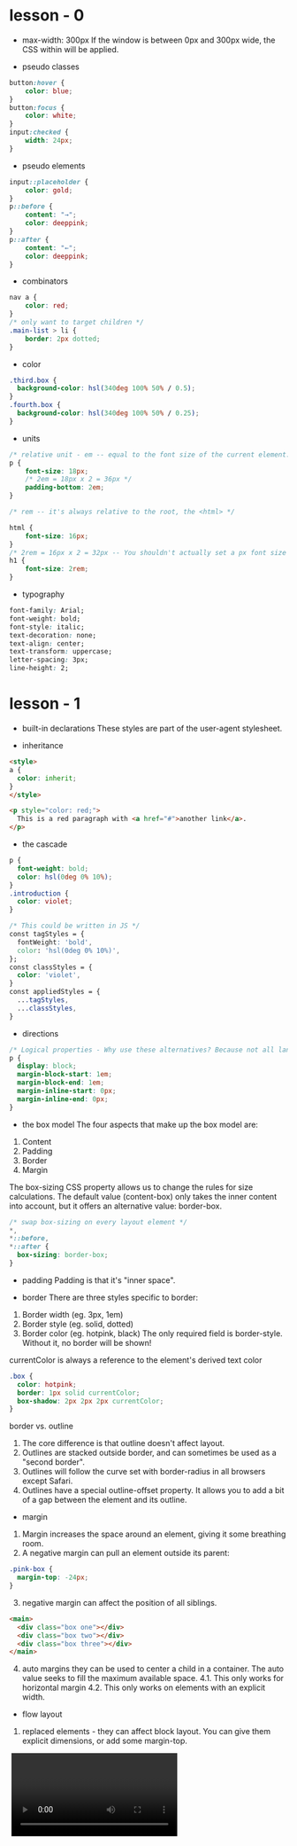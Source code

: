 # lesson - 0
- max-width: 300px
If the window is between 0px and 300px wide, 
    the CSS within will be applied.

- pseudo classes
```css
button:hover {
    color: blue;
}
button:focus {
    color: white;
}
input:checked {
    width: 24px;
}
```

- pseudo elements
```css
input::placeholder {
    color: gold;
}
p::before {
    content: "→";
    color: deeppink;
}
p::after {
    content: "←";
    color: deeppink;
}
```

- combinators
```css
nav a {
    color: red;
}
/* only want to target children */
.main-list > li {
    border: 2px dotted;
}
```

- color
```css
.third.box {
  background-color: hsl(340deg 100% 50% / 0.5);
}
.fourth.box {
  background-color: hsl(340deg 100% 50% / 0.25);
}
```

- units
```css
/* relative unit - em -- equal to the font size of the current element.*/
p {
    font-size: 18px;
    /* 2em = 18px x 2 = 36px */
    padding-bottom: 2em;
}

/* rem -- it's always relative to the root, the <html> */

html {
    font-size: 16px;
}
/* 2rem = 16px x 2 = 32px -- You shouldn't actually set a px font size on the html tag. */
h1 {
    font-size: 2rem;
}
```

- typography
```css
font-family: Arial;
font-weight: bold;
font-style: italic;
text-decoration: none;
text-align: center;
text-transform: uppercase;
letter-spacing: 3px;
line-height: 2;
```


# lesson - 1
- built-in declarations
These styles are part of the user-agent stylesheet.

- inheritance
```html
<style>
a {
  color: inherit;
}
</style>

<p style="color: red;">
  This is a red paragraph with <a href="#">another link</a>.
</p>

```

- the cascade
```css
p {
  font-weight: bold;
  color: hsl(0deg 0% 10%);
}
.introduction {
  color: violet;
}

/* This could be written in JS */
const tagStyles = {
  fontWeight: 'bold',
  color: 'hsl(0deg 0% 10%)',
};
const classStyles = {
  color: 'violet',
}
const appliedStyles = {
  ...tagStyles,
  ...classStyles,
}
```

- directions
```css
/* Logical properties - Why use these alternatives? Because not all languages are left-to-right, top-to-bottom.*/
p {
  display: block;
  margin-block-start: 1em;
  margin-block-end: 1em;
  margin-inline-start: 0px;
  margin-inline-end: 0px;
}
```

- the box model
The four aspects that make up the box model are:
1. Content
2. Padding
3. Border
4. Margin

The box-sizing CSS property allows us to change the rules for size calculations. The default value (content-box) only takes the inner content into account, but it offers an alternative value: border-box.

```css
/* swap box-sizing on every layout element */
*,
*::before,
*::after {
  box-sizing: border-box;
}
```

- padding
Padding is that it's "inner space".


- border
There are three styles specific to border:
1. Border width (eg. 3px, 1em)
2. Border style (eg. solid, dotted)
3. Border color (eg. hotpink, black)
The only required field is border-style. Without it, no border will be shown!

currentColor is always a reference to the element's derived text color
```css
.box {
  color: hotpink;
  border: 1px solid currentColor;
  box-shadow: 2px 2px 2px currentColor;
}
```

border vs. outline
1. The core difference is that outline doesn't affect layout. 
2. Outlines are stacked outside border, and can sometimes be used as a "second border".
3. Outlines will follow the curve set with border-radius in all browsers except Safari. 
4. Outlines have a special outline-offset property. It allows you to add a bit of a gap between the element and its outline.


- margin
1. Margin increases the space around an element, giving it some breathing room.
2. A negative margin can pull an element outside its parent:
```css
.pink-box {
  margin-top: -24px;
}
```
3. negative margin can affect the position of all siblings.
```html
<main>
  <div class="box one"></div>
  <div class="box two"></div>
  <div class="box three"></div>
</main>
```
4. auto margins
they can be used to center a child in a container. The auto value seeks to fill the maximum available space.
4.1. This only works for horizontal margin
4.2. This only works on elements with an explicit width.


- flow layout
1. replaced elements -  they can affect block layout. You can give them explicit dimensions, or add some margin-top.
<img />
<video />
<canvas />

The second exception is the <button> tag. They aren't quite replaced elements, but they function the same way. They can be given a width/height.

2. block elements don't share - fill the entire available horizontal space.
```css
/* shrink down to the minimum size */
h1 {
  width: fit-content;
}
```

3. Inline elements have “magic space”
the browser treats inline elements as if they're typography.
```css
/* two ways to fix this */
img {
  display: block;
  /* Set the line-height on the wrapping div to 0: */
  line-height: 0;
}
```
4. Space between inline elements
there are gaps between the 3 images - This space is caused by the whitespace between elements.
```css
/* use flexbox or floats */
```

5. Inline elements can line-wrap
This paragraph features a multi-line <strong> tag:

6. tweaking this default behaviour
```html
<style>
  strong {
  padding-left: 8px;
  padding-right: 8px;
  background: peachpuff;
  /* takes two different values: slice(default) */
  box-decoration-break: clone;
}

p {
  max-width: 125px;
}
</style>
<p>
  <strong>
    These words are broken up across many lines.
  </strong>
</p>
```

7. the deal with inline-block
Essentially, inline-block allows you to drop a block element into an inline context. It's a block in inline's clothing.

8. inline-block doesn't line-wrap


- width algorithms - default width of 100%, but that wouldn't quite be right.
```css
/* When we enable width: 100%, we cause the heading to pop outside of our frame. This happens because of the margin. */
h1 {
  /* width: 100%; */
  margin: 0 16px;
  background-color: chartreuse;
}
```

1. min-content - become as small as it can, based on the child contents.

2. max-content - it never adds any line-breaks.

3. fit-content - it adds line-breaks as-needed to ensure it never exceeds the available space. It behaves just like width: auto.

4. replicate the effect without using fit-content
```css
h2 {
  max-width: max-content;
}

h2 {
  display: table;
}
```

5. figures and captions
It allows us to display any sort of “non-typical” content: images, videos, code snippets, widgets, etc. It also lets us caption that content with <figcaption>.


- height algorithms - default "height" behaviour is to be as small as possible while fitting all of the element's content; it's closer to width: min-content than width: auto!

1. Have you ever tried to use a percentage-based height, only to discover that it seems to have no effect?
1.1 Put height: 100% on every element before your main one (including html and body)
1.2 Put min-height: 100% on that wrapper
1.3 Don't try and use percentage-based heights within that wrapper
```css
html, body {
  height: 100%;
}
.wrapper {
  min-height: 100%;
  border: solid;
}
```

2. vh unit - 100vh will actually be quite a bit taller than the viewable area in mobile.

- margin collapse

1. Only vertical margins collapse - opposite in writing-mode: vertical-lr;

2. Margins only collapse in Flow layout

3. Only adjacent elements collapse

4. The bigger margin wins

5. Nesting doesn't prevent collapsing

6. Blocked by padding or border - You can think of padding/border as a sort of wall

7. Blocked by a gap - But what if we explicitly give our parent element a height? Well, that would create a gap underneath the child

8. Margins can collapse in the same direction 

9. More than two margins can collapse

10. Negative margins - negative margin will pull an element in the opposite direction.
10.1 What about when negative and positive margins are mixed? In this case, the numbers are added together. In this example, the -25px negative margin and the 25px positive margin cancel each other out and have no effect, since -25px + 25px is 0.

11. If there are more than 2 margins involved, the algorithm looks like this:

Find the largest positive margin
Find the largest* negative margin
Add those two numbers together

# lesson - 2
- relative positioning - we can break out of the box.
1. static positioning - If an element is currently using Positioned layout and you want to opt out, you can set position to either static or initial

2. position doesn't impact layout - are taken out-of-flow.

- absolute positioning
What if we want to break the rules, though? What if we want to take an element out of this orderly flow, and stick it wherever we want?

1. Default placement - it sits in its default in-flow position. 

2. Effect on layout - effectively “empty”.

3. Collapsing parents - absolute elements are like holograms, they don't really exist.

4. Centering Trick
```css
.box {
  position: absolute;
  top: 0px;
  left: 0px;
  right: 0px;
  bottom: 0px;
  width: 100px;
  height: 100px;
  margin: auto;
  background: deeppink;
}
```


- containing blocks
Unlike in Flow layout, absolutely-positioned elements aren't necessarily contained by their direct parent. 

If we add position: relative to the .parent class, it flips the child's containing block.

- stacking contexts
To summarize:

When all siblings are rendered in Flow layout, the DOM order controls how the background elements overlap, but the content will always float to the front.
If one sibling uses positioned layout, it will appear above its non-positioned sibling, no matter what the DOM order is.
If both siblings use positioned layout, the DOM order controls which element will be on top. Unlike in Flow layout, the content does not float to the front.

1. z-index - If we want the layered order to be different from the DOM order, we can use the z-index property to manually reorder them

2. z-index only works with positioned elements
The z in z-index refers to the z axis:

x is left/right
y is up/down
z is forward/backward

3. The default value of the z-index property is auto, which is equivalent to the number 0.

4. Negative z-indexes - z-index values must be integers, and they're allowed to be negative.

5. Creating new contexts
Setting opacity to a value less than 1
Setting position to fixed or sticky (No z-index needed for these values!)
Applying a mix-blend-mode other than normal
Adding a z-index to a child inside a display: flex or display: grid container
Using transform, filter, clip-path, or perspective
Explicitly creating a context with isolation: isolate (More on this soon!)

6. create an isolated stacking context
6.1 wrapper a position and z-index to all children components.
```css
.pricing {
  position: relative;
  z-index: 1;
}
```

6.2 The isolation property does precisely 1 thing: creates a stacking context.
```css
.pricing {
  isolation: isolate;
}
```


- fixed positioning - they're immune to scrolling.
it listens to the “initial containing block”, a box the size and position of the viewport

1. The transform exception
If a parent or grandparent uses the transform property, it becomes the containing block for the fixed element, essentially transforming it into an absolutely-positioned element


- overflow - overflow defaults to visible, which allows an element's content to extend beyond its bounds.

Technically speaking, overflow is a shorthand for 2 distinct properties

overflow-x
overflow-y

1. But when we constrain the height by setting a specific value, we create an impossible condition.

1.2  The browser solves for this by letting the content spill outside the bounds, but without accounting for it in flow computations.

2. scroll

3. auto - auto is a smart value that adds a scrollbar when one is required.

4. hidden


- Horizontal Overflow - How can we instruct the container to not line wrap
```css
.wrapper {
  overflow: auto;
  border: 3px solid;
  /* The secret ingredient: */
  white-space: nowrap;
}
```

- sticky positioning
An often-overlooked aspect of position: sticky is that the element will never follow the scroll outside of its parent container. Sticky elements only stick while their container is in view.

1. With sticky positioning, the value controls the minimum gap between the element and the edge of the viewport while the container is in-frame. - We can even use negative numbers if we want!


- Hidden Content

1. display: none - This property can be very useful when combined with media queries to toggle between mobile and desktop variants of an element

2. Visibility: hidden - the item can't be seen, but it's still there, taking up space.

3. Opacity -  We can flip it from 1 to 0 to fully hide an element
3.1 Unsurprisingly, hiding an element with opacity does not remove it from flow. In fact, items hidden with opacity aren't really hidden:

Buttons can still be clicked
Text is still selectable
Form elements can still be focused


# lesson - 4
- hello flexbox - display: flex doesn't change the element's layout mode, it changes its childrens' layout mode. In fact, display: flex does cause the parent element to become a block-level element.

- takeways
There are two important sizes when dealing with Flexbox: the minimum content size, and the hypothetical size.

The minimum content size is the smallest an item can get without its contents overflowing.

Setting width in a flex row (or height in a flex column) sets the hypothetical size. It isn't a guarantee, it's a suggestion.

flex-basis has the same effect as width in a flex row (height in a column). You can use them interchangeably, but flex-basis will win if there's a conflict.

flex-grow will allow a child to consume any excess space in the container. It has no effect if there isn't any excess space.

flex-shrink will pick which item to consume space from, if the container is too small. It has no effect if there is any excess space.

flex-shrink can't shrink an item below its minimum content size. If all the items are below their minimum content size, this property has no effect.

- the "flex" shorthand
flex takes 3 individual values:
flex-grow, as a unitless value (eg. 1)
flex-shrink, as a unitless value (eg. 5)
flex-basis, as a length unit (eg. 200px)

By default, flex-grow will distribute any extra space that isn't taken up by the elements.

flex: 1 will assign flex-grow: 1, but it will also set flex-basis: 0%. It won't affect the default value for flex-shrink, which is 1.

Since flex-basis is a synonym for width in a flex row, we're effectively shrinking each child to have a “hypothetical width” of 0px, and then distributing all of the space between each child.

- flexbox interactions
1. When there is a conflict between layout modes, positioned layout always wins.

2. If you give a flex child relative positioning, that element is technically being rendered in two different layout modes, but they're compatible; Similarly, sticky positioning can also work in a flex container, though there is a bit of a "gotcha" there.

3. Flexbox algorithm also supports z-index.